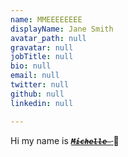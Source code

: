 ```yaml
---
name: MMEEEEEEEE
displayName: Jane Smith
avatar_path: null
gravatar: null
jobTitle: null
bio: null
email: null
twitter: null
github: null
linkedin: null

---
```


<p>Hi my name is <code><del><strong><em><ins>Michelle </ins></em></strong></del></code><del><strong><em><ins> </ins></em></strong></del>  👻</p>


